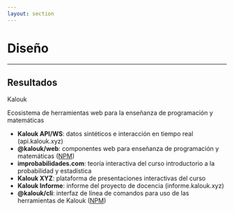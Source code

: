 ```yaml
---
layout: section
---
```


# Diseño

---

## Resultados

Kalouk

Ecosistema de herramientas web para la enseñanza de programación y matemáticas

- **Kalouk API/WS**: datos sintéticos e interacción en tiempo real (api.kalouk.xyz)
- **@kalouk/web**: componentes web para enseñanza de programación y matemáticas ([NPM](https://www.npmjs.com/package/@kalouk/web))
- **improbabilidades.com**: teoría interactiva del curso introductorio a la probabilidad y estadística
- **Kalouk XYZ**: plataforma de presentaciones interactivas del curso
- **Kalouk Informe**: informe del proyecto de docencia (informe.kalouk.xyz)
- **@kalouk/cli**: interfaz de línea de comandos para uso de las herramientas de Kalouk ([NPM](https://www.npmjs.com/package/@kalouk/cli))
